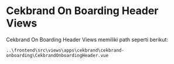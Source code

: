 # Cekbrand On Boarding Header Views

Cekbrand On Boarding Header Views memiliki path seperti berikut:

```
..\frontend\src\views\apps\cekbrand\cekbrand-onboarding\CekbrandOnboardingHeader.vue
```